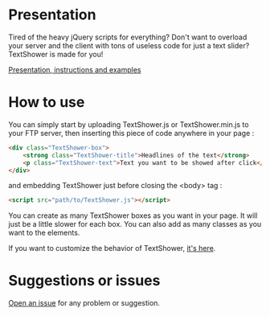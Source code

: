 Presentation
======

Tired of the heavy jQuery scripts for everything? Don't want to overload your server and the client with
tons of useless code for just a text slider? TextShower is made for you!

<a href="http://filsmick.github.io/TextShower/">Presentation, instructions and examples</a>

How to use
======

You can simply start by uploading TextShower.js or TextShower.min.js to your FTP server, then inserting this piece of code anywhere in your page : 

``` html
<div class="TextShower-box"> 
	<strong class="TextShower-title">Headlines of the text</strong> 
	<p class="TextShower-text">Text you want to be showed after click</p>
</div>
```

and embedding TextShower just before closing the \<body\> tag :

``` html
<script src="path/to/TextShower.js"></script>
```

You can create as many TextShower boxes as you want in your page. It will just be a little slower for each box. You can also add as many classes as you want to the elements.

If you want to customize the behavior of TextShower, [it's here](http://filsmick.github.io/TextShower/#advanced-usage).

Suggestions or issues
======

[Open an issue](https://github.com/filsmick/TextShower/issues) for any problem or suggestion.
